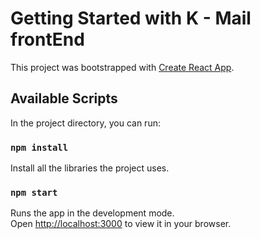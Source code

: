 # Getting Started with K - Mail frontEnd

This project was bootstrapped with [Create React App](https://github.com/facebook/create-react-app).

## Available Scripts

In the project directory, you can run:

###  `npm install`
Install all the libraries the project uses.

### `npm start`

Runs the app in the development mode.\
Open [http://localhost:3000](http://localhost:3000) to view it in your browser.



